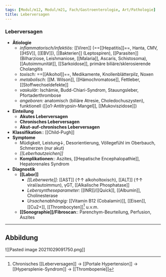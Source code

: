 ```yaml
---
tags: [Modul/m12, Modul/m21, Fach/Gastroenterologie, Art/Pathologie]
title: Leberversagen
---
```

### Leberversagen
- **Ätiologie**
	- *inflammatorisch/infektiös:* [[Viren]] (==[[Hepatitis]]==, Hanta, CMV, [[HSV]], [[EBV]]), [[Bakterien]] (Leptospiren), [[Parasiten]] (Bilharziose, Leishmaniose, [[Malaria]], Ascaris, Schistosoma), [[Autoimmunität]], [[Sarkoidose]], primäre biliäre/sklerosierende Cholangitis
	- *toxisch:* ==[[Alkohol]]==, Medikamente, Knollenblätterpilz, Noxen
	- *metabolisch:* [[M. Wilson]], [[Hämochromatose]], Fettleber, [[Stoffwechseldefekte]]
	- *vaskulär:* Ischämie, Budd-Chiari-Syndrom, Stauungsleber, Pfortaderthrombose
	- *angeboren:* anatomisch (biliäre Atresie, Choledochuszysten), funktionell ([[α1-Antitrypsin-Mangel]], [[Mukoviszidose]])
- **Einteilung**
	- **Akutes Leberversagen**
	- **Chronisches Leberversagen**
	- **Akut-auf-chronisches Leberversagen**
- **Klassifikation**:: [[Child-Pugh]]
- **Symptome**
	- Müdigkeit, Leistung↓, Desorientierung, Völlegefühl im Oberbauch, Schmerzen (nur akut)
	- *[[Leberhautzeichen]]*
	- **Komplikationen**:: Aszites, [[Hepatische Encephalopathie]], Hepatorenales Syndrom
- **Diagnostik**
	- **[[Labor]]** 
		- *[[Leberwerte]]:* [[AST]] (↑↑ alkoholtoxisch), [[ALT]] (↑↑ viral/autoimmun), γGT, [[Alkalische Phosphatase]]
		- *Lebersyntheseparameter:* [[INR]]/[[Quick]], [[Albumin]], Cholinesterase
		- *Ursachenabhängig:* [[Vitamin B12 (Cobalamin)]], [[Eisen]], [[Cu2+]], [[Thrombocyten]][^1] u.v.m.
	- **[[Sonographie]]/Fibroscan**:: Parenchym-Beurteilung, Perfusion, Aszites






---
## Abbildung
![[Pasted image 20211029091750.png]]


[^1]: Chronisches [[Leberversagen]] → [[Portale Hypertension]] → [[Hypersplenie-Syndrom]] →  [[Thrombopenie]]